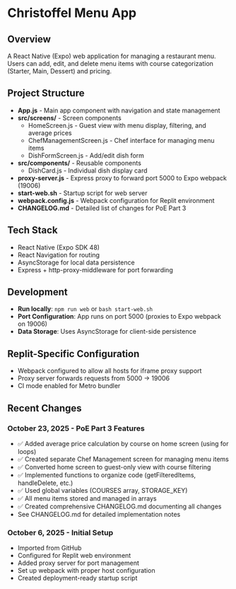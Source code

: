 # Christoffel Menu App

## Overview
A React Native (Expo) web application for managing a restaurant menu. Users can add, edit, and delete menu items with course categorization (Starter, Main, Dessert) and pricing.

## Project Structure
- **App.js** - Main app component with navigation and state management
- **src/screens/** - Screen components
  - HomeScreen.js - Guest view with menu display, filtering, and average prices
  - ChefManagementScreen.js - Chef interface for managing menu items
  - DishFormScreen.js - Add/edit dish form
- **src/components/** - Reusable components  
  - DishCard.js - Individual dish display card
- **proxy-server.js** - Express proxy to forward port 5000 to Expo webpack (19006)
- **start-web.sh** - Startup script for web server
- **webpack.config.js** - Webpack configuration for Replit environment
- **CHANGELOG.md** - Detailed list of changes for PoE Part 3

## Tech Stack
- React Native (Expo SDK 48)
- React Navigation for routing
- AsyncStorage for local data persistence
- Express + http-proxy-middleware for port forwarding

## Development
- **Run locally**: `npm run web` or `bash start-web.sh`
- **Port Configuration**: App runs on port 5000 (proxies to Expo webpack on 19006)
- **Data Storage**: Uses AsyncStorage for client-side persistence

## Replit-Specific Configuration
- Webpack configured to allow all hosts for iframe proxy support
- Proxy server forwards requests from 5000 → 19006
- CI mode enabled for Metro bundler

## Recent Changes

### October 23, 2025 - PoE Part 3 Features
- ✅ Added average price calculation by course on home screen (using for loops)
- ✅ Created separate Chef Management screen for managing menu items
- ✅ Converted home screen to guest-only view with course filtering
- ✅ Implemented functions to organize code (getFilteredItems, handleDelete, etc.)
- ✅ Used global variables (COURSES array, STORAGE_KEY)
- ✅ All menu items stored and managed in arrays
- ✅ Created comprehensive CHANGELOG.md documenting all changes
- See CHANGELOG.md for detailed implementation notes

### October 6, 2025 - Initial Setup
- Imported from GitHub  
- Configured for Replit web environment
- Added proxy server for port management
- Set up webpack with proper host configuration
- Created deployment-ready startup script
